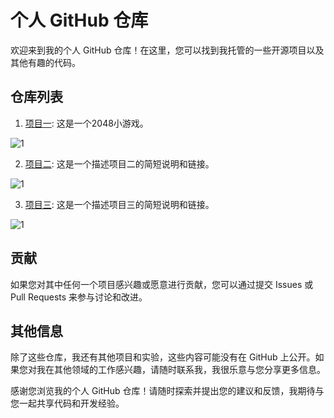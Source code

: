 # 个人 GitHub 仓库

欢迎来到我的个人 GitHub 仓库！在这里，您可以找到我托管的一些开源项目以及其他有趣的代码。

## 仓库列表

1. [项目一](https://github.com/lhwebpage/2048): 这是一个2048小游戏。

![1](https://user-images.githubusercontent.com/112057820/261802941-0160719f-c81a-4758-9579-a11050566e7e.png)

2. [项目二](https://github.com/username/project2): 这是一个描述项目二的简短说明和链接。

![1](https://via.placeholder.com/400x200?text=2)

3. [项目三](https://github.com/username/project3): 这是一个描述项目三的简短说明和链接。

![1](https://via.placeholder.com/400x100?text=3)


## 贡献

如果您对其中任何一个项目感兴趣或愿意进行贡献，您可以通过提交 Issues 或 Pull Requests 来参与讨论和改进。

## 其他信息

除了这些仓库，我还有其他项目和实验，这些内容可能没有在 GitHub 上公开。如果您对我在其他领域的工作感兴趣，请随时联系我，我很乐意与您分享更多信息。

感谢您浏览我的个人 GitHub 仓库！请随时探索并提出您的建议和反馈，我期待与您一起共享代码和开发经验。
